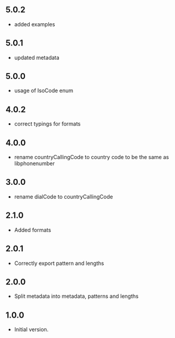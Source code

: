 ## 5.0.2
- added examples

## 5.0.1
- updated metadata

## 5.0.0

- usage of IsoCode enum

## 4.0.2

- correct typings for formats

## 4.0.0

- rename countryCallingCode to country code to be the same as libphonenumber

## 3.0.0

- rename dialCode to countryCallingCode

## 2.1.0

- Added formats

## 2.0.1

- Correctly export pattern and lengths

## 2.0.0

- Split metadata into metadata, patterns and lengths

## 1.0.0

- Initial version.
